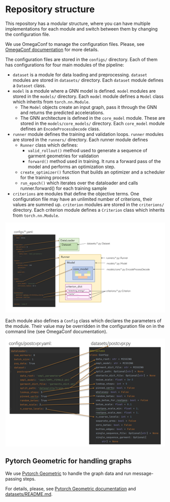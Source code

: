 # Repository structure

This repository has a modular structure, where you can have multiple implementations for each module and switch between 
them by changing the configuration file.

We use OmegaConf to manage the configuration files. Please, see 
[OmegaConf documentation](https://omegaconf.readthedocs.io) for more details.

The configuration files are stored in the `configs/` directory.
Each of them has configurations for four main modules of the pipeline:

* `dataset` is a module for data loading and preprocessing. `dataset` modules are stored in `datasets/` directory. Each `dataset` module defines a `Dataset` class.
* `model` is a module where a GNN model is defined. `model` modules are stored in the `models/` directory. Each `model` module defines a `Model` class which inherits from `torch.nn.Module`.
  * The `Model` objects create an input graph, pass it through the GNN and returns the predicted accelerations.
  * The GNN architecture is defined in the `core_model` module. These are stored in the `models/core_models/` directory. Each `core_model` module defines an `EncodeProcessDecode` class.
* `runner` module defines the training and validation loops. `runner` modules are stored in  the `runners/` directory. Each runner module defines 
  * `Runner` class which defines:
    * `valid_rollout()` method used to generate a sequence of garment geometries for validation
    * `forward()` method used in training. It runs a forward pass of the model and performs an optimization step.
  * `create_optimizer()` function that builds an optimizer and a scheduler for the training process
  * `run_epoch()` which iterates over the dataloader and calls runner.forward() for each training sample
* `criterions` are modules that define the objective terms. One configuration file 
may have an unlimited number of criterions, their values are summed up. `criterion` modules are stored in the `criterions/` directory. Each criterion module defines a `Criterion` class which inherits from `torch.nn.Module`.

![Modules](static/modules.png)

Each module also defines a `Config` class which declares the parameters of the module. Their value may be overridden in the configuration file on in the command line (see OmegaConf documentation). 

![Config](static/config.png)

## Pytorch Geometric for handling graphs
We use [Pytorch Geometric](https://github.com/pyg-team/pytorch_geometric) to handle the graph data and run message-passing steps.

For details, please, see [Pytorch Geometric documentation](https://pytorch-geometric.readthedocs.io/) and [datasets/README.md](datasets/README.md).